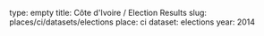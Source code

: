 type: empty
title: Côte d'Ivoire / Election Results
slug: places/ci/datasets/elections
place: ci
dataset: elections
year: 2014
